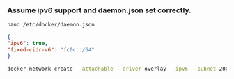  
### Assume ipv6 support and daemon.json set correctly.
`nano /etc/docker/daemon.json`

```json
{
"ipv6": true,
"fixed-cidr-v6": "fc0c::/64"
}
```

```bash
docker network create --attachable --driver overlay --ipv6 --subnet 2001:470:1f08:27::/64 --opt encrypted app_net
 ```